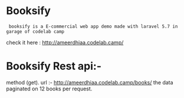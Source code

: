 # Booksify
     booksify is a E-commercial web app demo made with laravel 5.7 in garage of codelab camp
check it here : http://ameerdhiaa.codelab.camp/
 # Booksify Rest api:-
 method (get).
 url :- http://ameerdhiaa.codelab.camp/books/
 the data paginated on 12 books per request. 
 

